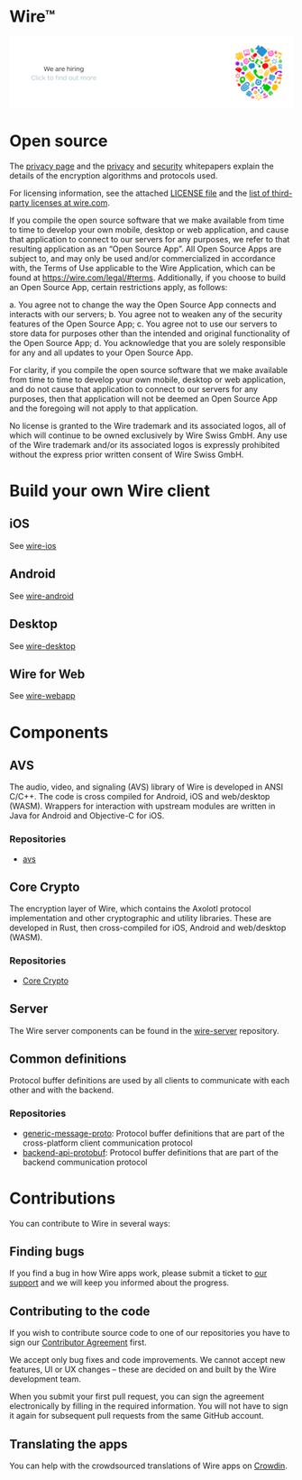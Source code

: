 # Wire™

[![Wire logo](https://github.com/wireapp/wire/blob/master/assets/header-small.png?raw=true)](https://wire.com/jobs/)

# Open source

The [privacy page](https://wire.com/en/legal/terms-of-use-personal/#legal3) and the [privacy](https://wire-docs.wire.com/download/Wire+Privacy+Whitepaper.pdf) and [security](https://wire-docs.wire.com/download/Wire+Security+Whitepaper.pdf) whitepapers explain the details of the encryption algorithms and protocols used.

For licensing information, see the attached [LICENSE file](LICENSE) and the [list of third-party licenses at wire.com](https://wire.com/en/legal/terms-of-use-personal/#legal5).

If you compile the open source software that we make available from time to time to develop your own mobile, desktop or web application, and cause that application to connect to our servers for any purposes, we refer to that resulting application as an “Open Source App”.  All Open Source Apps are subject to, and may only be used and/or commercialized in accordance with, the Terms of Use applicable to the Wire Application, which can be found at https://wire.com/legal/#terms.  Additionally, if you choose to build an Open Source App, certain restrictions apply, as follows:

a. You agree not to change the way the Open Source App connects and interacts with our servers;
b. You agree not to weaken any of the security features of the Open Source App;
c. You agree not to use our servers to store data for purposes other than the intended and original functionality of the Open Source App;
d. You acknowledge that you are solely responsible for any and all updates to your Open Source App.

For clarity, if you compile the open source software that we make available from time to time to develop your own mobile, desktop or web application, and do not cause that application to connect to our servers for any purposes, then that application will not be deemed an Open Source App and the foregoing will not apply to that application.

No license is granted to the Wire trademark and its associated logos, all of which will continue to be owned exclusively by Wire Swiss GmbH. Any use of the Wire trademark and/or its associated logos is expressly prohibited without the express prior written consent of Wire Swiss GmbH.

# Build your own Wire client

## iOS
See [wire-ios](https://github.com/wireapp/wire-ios)

## Android
See [wire-android](https://github.com/wireapp/wire-android)

## Desktop
See [wire-desktop](https://github.com/wireapp/wire-desktop)

## Wire for Web
See [wire-webapp](https://github.com/wireapp/wire-webapp)

# Components

## AVS

The audio, video, and signaling (AVS) library of Wire is developed in ANSI C/C++. The code is cross compiled for Android, iOS and web/desktop (WASM). Wrappers for interaction with upstream modules are written in Java for Android and Objective-C for iOS.

### Repositories

- [avs](https://github.com/wireapp/avs)

## Core Crypto

The encryption layer of Wire, which contains the Axolotl protocol implementation and other cryptographic and utility libraries. These are developed in Rust, then cross-compiled for iOS, Android and web/desktop (WASM).

### Repositories

- [Core Crypto](https://github.com/wireapp/core-crypto)

## Server

The Wire server components can be found in the [wire-server](https://github.com/wireapp/wire-server) repository.

## Common definitions

Protocol buffer definitions are used by all clients to communicate with each other and with the backend.

### Repositories

- [generic-message-proto](https://github.com/wireapp/generic-message-proto): Protocol buffer definitions that are part of the cross-platform client communication protocol
- [backend-api-protobuf](https://github.com/wireapp/backend-api-protobuf): Protocol buffer definitions that are part of the backend communication protocol

# Contributions

You can contribute to Wire in several ways:

## Finding bugs

If you find a bug in how Wire apps work, please submit a ticket to [our support](https://support.wire.com) and we will keep you informed about the progress.

## Contributing to the code

If you wish to contribute source code to one of our repositories you have to sign our [Contributor Agreement](https://github.com/wireapp/wire/raw/master/assets/Wire%20Contributor%20Agreement.pdf) first.

We accept only bug fixes and code improvements. We cannot accept new features, UI or UX changes – these are decided on and built by the Wire development team.

When you submit your first pull request, you can sign the agreement electronically by filling in the required information. You will not have to sign it again for subsequent pull requests from the same GitHub account.

## Translating the apps

You can help with the crowdsourced translations of Wire apps on [Crowdin](https://crowdin.com/projects/wire).

